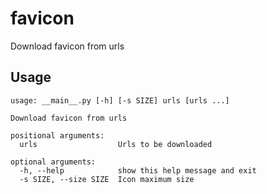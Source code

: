 # favicon

Download favicon from urls

## Usage

```
usage: __main__.py [-h] [-s SIZE] urls [urls ...]

Download favicon from urls

positional arguments:
  urls                  Urls to be downloaded

optional arguments:
  -h, --help            show this help message and exit
  -s SIZE, --size SIZE  Icon maximum size

```